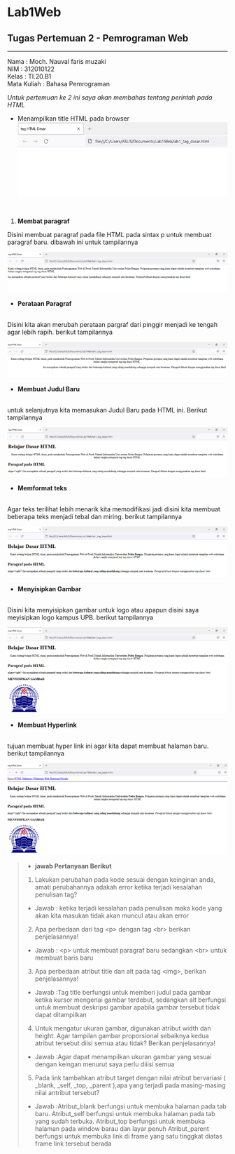 # Lab1Web
## Tugas Pertemuan 2 - Pemrograman Web

<hr>
 
 Nama : Moch. Nauval faris muzaki <br>
 NIM : 312010122 <br>
 Kelas : TI.20.B1 <br>
 Mata Kuliah : Bahasa Pemrograman

*Untuk pertemuan  ke 2 ini saya akan membahas tentang perintah pada HTML*

- Menampilkan title HTML pada browser <br>
![Gambar title HTML](pictures/titlehtml.PNG)

<br>

 1. **Membat paragraf**

  Disini membuat paragraf pada file HTML pada sintax p untuk membuat paragraf baru. dibawah ini untuk tampilannya

 ![Membuat Paragraf Baru](pictures/paragraf1.PNG)
 - **Perataan Paragraf**
 <br>
 Disini kita akan merubah perataan pargraf dari pinggir menjadi ke tengah agar lebih rapih. berikut tampilannya

 ![Membuat Paragraf Baru](pictures/perataan-paragraf.PNG)

 - **Membuat Judul Baru**

 <br>
untuk selanjutnya kita memasukan Judul Baru pada HTML ini. Berikut tampilannya

![Membuat Judul Baru](pictures/judulbaru.PNG)

- **Memformat teks**

<br>
Agar teks terilihat lebih menarik kita memodifikasi jadi disini kita membuat beberapa teks menjadi tebal dan miring. berikut tampilannya

![Memformat teks](pictures/memformatteks.PNG)

- **Menyisipkan Gambar**

<br>
Disini kita menyisipkan gambar untuk logo atau apapun disini saya meyisipkan logo kampus UPB. berikut tampilannya

![Menyisipkan Gambar](pictures/logokampus.PNG)

- **Membuat Hyperlink**

<br>
tujuan membuat hyper link ini agar kita dapat membuat halaman baru. berikut tampilannya

![Membuat Hyperlink](pictures/membuathyperlink.PNG)

> - **jawab Pertanyaan Berikut**
> 1. Lakukan perubahan pada kode sesuai dengan keinginan anda, amati perubahannya adakah error ketika terjadi kesalahan penulisan tag?
>- Jawab : ketika terjadi kesalahan pada penulisan maka kode yang akan kita masukan tidak akan muncul atau akan error
>2. Apa perbedaan dari tag \<p> dengan tag \<br> berikan penjelasannya!
>- Jawab : \<p> untuk membuat paragraf baru sedangkan \<br> untuk membuat baris baru
>3. Apa perbedaan atribut title dan alt pada tag \<img>, berikan penjelasannya!
>- Jawab :Tag title berfungsi untuk memberi judul pada gambar ketika kursor mengenai gambar terdebut, sedangkan alt berfungsi untuk membuat deskripsi gambar apabila gambar tersebut tidak dapat ditampilkan
>4. Untuk mengatur ukuran gambar, digunakan atribut width dan height. Agar tampilan gambar proporsional sebaiknya kedua atribut tersebut diisi semua atau tidak? Berikan penjelasannya!
>- Jawab :Agar dapat menampilkan ukuran gambar yang sesuai dengan keingan menurut saya perlu diiisi semua
>5. Pada link tambahkan atribut target dengan nilai atribut bervariasi ( _blank, _self, _top, _parent ),apa yang terjadi pada masing-masing nilai antribut tersebut?
>- Jawab :Atribut_blank berfungsi untuk membuka halaman pada tab baru.
          Atribut_self berfungsi untuk membuka halaman pada tab yang sudah terbuka.
          Atribut_top berfungsi untuk membuka halaman pada window barau dan layar penuh
          Atribut_parent berfungsi untuk membuka link di frame yang satu tinggkat diatas frame link tersebut berada